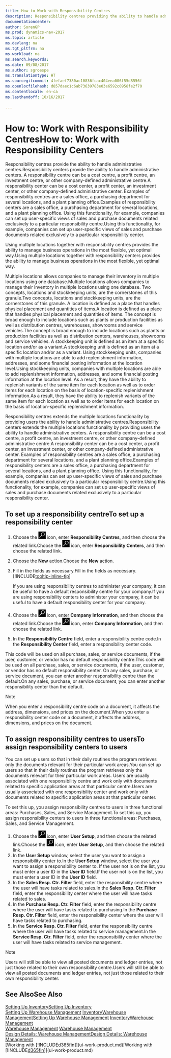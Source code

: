 ```yaml
---
title: How to Work with Responsibility Centres
description: Responsibility centres providing the ability to handle administrative centres. A responsibility centre can be a cost centre, a profit centre, an investment centre, or other company-defined administrative centre.
documentationcenter: 
author: SorenGP
ms.prod: dynamics-nav-2017
ms.topic: article
ms.devlang: na
ms.tgt_pltfrm: na
ms.workload: na
ms.search.keywords: 
ms.date: 09/08/2017
ms.author: sgroespe
ms.translationtype: HT
ms.sourcegitcommit: 4fefaef7380ac10836fcac404eea006f55d8556f
ms.openlocfilehash: d857daec1c6ab73639783e03e6592c0958fe2f70
ms.contentlocale: en-ca
ms.lasthandoff: 10/16/2017

---
```

# <a name="how-to-work-with-responsibility-centers"></a><span data-ttu-id="f8950-104">How to: Work with Responsibility Centres</span><span class="sxs-lookup"><span data-stu-id="f8950-104">How to: Work with Responsibility Centers</span></span>
<span data-ttu-id="f8950-105">Responsibility centres provide the ability to handle administrative centres.</span><span class="sxs-lookup"><span data-stu-id="f8950-105">Responsibility centers provide the ability to handle administrative centers.</span></span> <span data-ttu-id="f8950-106">A responsibility centre can be a cost centre, a profit centre, an investment centre, or other company-defined administrative centre.</span><span class="sxs-lookup"><span data-stu-id="f8950-106">A responsibility center can be a cost center, a profit center, an investment center, or other company-defined administrative center.</span></span> <span data-ttu-id="f8950-107">Examples of responsibility centres are a sales office, a purchasing department for several locations, and a plant planning office.</span><span class="sxs-lookup"><span data-stu-id="f8950-107">Examples of responsibility centers are a sales office, a purchasing department for several locations, and a plant planning office.</span></span> <span data-ttu-id="f8950-108">Using this functionality, for example, companies can set up user-specific views of sales and purchase documents related exclusively to a particular responsibility centre.</span><span class="sxs-lookup"><span data-stu-id="f8950-108">Using this functionality, for example, companies can set up user-specific views of sales and purchase documents related exclusively to a particular responsibility center.</span></span>  

<span data-ttu-id="f8950-109">Using multiple locations together with responsibility centres provides the ability to manage business operations in the most flexible, yet optimal way.</span><span class="sxs-lookup"><span data-stu-id="f8950-109">Using multiple locations together with responsibility centers provides the ability to manage business operations in the most flexible, yet optimal way.</span></span>

<span data-ttu-id="f8950-110">Multiple locations allows companies to manage their inventory in multiple locations using one database.</span><span class="sxs-lookup"><span data-stu-id="f8950-110">Multiple locations allows companies to manage their inventory in multiple locations using one database.</span></span> <span data-ttu-id="f8950-111">Two concepts, locations and stockkeeping units, are the cornerstones of this granule.</span><span class="sxs-lookup"><span data-stu-id="f8950-111">Two concepts, locations and stockkeeping units, are the cornerstones of this granule.</span></span> <span data-ttu-id="f8950-112">A location is defined as a place that handles physical placement and quantities of items.</span><span class="sxs-lookup"><span data-stu-id="f8950-112">A location is defined as a place that handles physical placement and quantities of items.</span></span> <span data-ttu-id="f8950-113">The concept is broad enough to include locations such as plants or production facilities as well as distribution centres, warehouses, showrooms and service vehicles.</span><span class="sxs-lookup"><span data-stu-id="f8950-113">The concept is broad enough to include locations such as plants or production facilities as well as distribution centers, warehouses, showrooms and service vehicles.</span></span> <span data-ttu-id="f8950-114">A stockkeeping unit is defined as an item at a specific location and/or as a variant.</span><span class="sxs-lookup"><span data-stu-id="f8950-114">A stockkeeping unit is defined as an item at a specific location and/or as a variant.</span></span> <span data-ttu-id="f8950-115">Using stockkeeping units, companies with multiple locations are able to add replenishment information, addresses, and some financial posting information at the location level.</span><span class="sxs-lookup"><span data-stu-id="f8950-115">Using stockkeeping units, companies with multiple locations are able to add replenishment information, addresses, and some financial posting information at the location level.</span></span> <span data-ttu-id="f8950-116">As a result, they have the ability to replenish variants of the same item for each location as well as to order items for each location on the basis of location-specific replenishment information.</span><span class="sxs-lookup"><span data-stu-id="f8950-116">As a result, they have the ability to replenish variants of the same item for each location as well as to order items for each location on the basis of location-specific replenishment information.</span></span>  

<span data-ttu-id="f8950-117">Responsibility centres extends the multiple locations functionality by providing users the ability to handle administrative centres.</span><span class="sxs-lookup"><span data-stu-id="f8950-117">Responsibility centers extends the multiple locations functionality by providing users the ability to handle administrative centers.</span></span> <span data-ttu-id="f8950-118">A responsibility centre can be a cost centre, a profit centre, an investment centre, or other company-defined administrative centre.</span><span class="sxs-lookup"><span data-stu-id="f8950-118">A responsibility center can be a cost center, a profit center, an investment center, or other company-defined administrative center.</span></span> <span data-ttu-id="f8950-119">Examples of responsibility centres are a sales office, a purchasing department for several locations, and a plant planning office.</span><span class="sxs-lookup"><span data-stu-id="f8950-119">Examples of responsibility centers are a sales office, a purchasing department for several locations, and a plant planning office.</span></span> <span data-ttu-id="f8950-120">Using this functionality, for example, companies can set up user-specific views of sales and purchase documents related exclusively to a particular responsibility centre.</span><span class="sxs-lookup"><span data-stu-id="f8950-120">Using this functionality, for example, companies can set up user-specific views of sales and purchase documents related exclusively to a particular responsibility center.</span></span>

## <a name="to-set-up-a-responsibility-center"></a><span data-ttu-id="f8950-121">To set up a responsibility centre</span><span class="sxs-lookup"><span data-stu-id="f8950-121">To set up a responsibility center</span></span>  
1.  <span data-ttu-id="f8950-122">Choose the ![Search for Page or Report](media/ui-search/search_small.png "Search for Page or Report icon") icon, enter **Responsibility Centres**, and then choose the related link.</span><span class="sxs-lookup"><span data-stu-id="f8950-122">Choose the ![Search for Page or Report](media/ui-search/search_small.png "Search for Page or Report icon") icon, enter **Responsibility Centers**, and then choose the related link.</span></span>  
2.  <span data-ttu-id="f8950-123">Choose the **New** action.</span><span class="sxs-lookup"><span data-stu-id="f8950-123">Choose the **New** action.</span></span>  
3.  <span data-ttu-id="f8950-124">Fill in the fields as necessary.</span><span class="sxs-lookup"><span data-stu-id="f8950-124">Fill in the fields as necessary.</span></span> [!INCLUDE[tooltip-inline-tip](includes/tooltip-inline-tip_md.md)]  

    <span data-ttu-id="f8950-125">If you are using responsibility centres to administer your company, it can be useful to have a default responsibility centre for your company.</span><span class="sxs-lookup"><span data-stu-id="f8950-125">If you are using responsibility centers to administer your company, it can be useful to have a default responsibility center for your company.</span></span>
4. <span data-ttu-id="f8950-126">Choose the ![Search for Page or Report](media/ui-search/search_small.png "Search for Page or Report icon") icon, enter **Company Information**, and then choose the related link.</span><span class="sxs-lookup"><span data-stu-id="f8950-126">Choose the ![Search for Page or Report](media/ui-search/search_small.png "Search for Page or Report icon") icon, enter **Company Information**, and then choose the related link.</span></span>
5. <span data-ttu-id="f8950-127">In the **Responsibility Centre** field, enter a responsibility centre code.</span><span class="sxs-lookup"><span data-stu-id="f8950-127">In the **Responsibility Center** field, enter a responsibility center code.</span></span>

<span data-ttu-id="f8950-128">This code will be used on all purchase, sales, or service documents, if the user, customer, or vendor has no default responsibility centre.</span><span class="sxs-lookup"><span data-stu-id="f8950-128">This code will be used on all purchase, sales, or service documents, if the user, customer, or vendor has no default responsibility center.</span></span> <span data-ttu-id="f8950-129">On any sales, purchase, or service document, you can enter another responsibility centre than the default.</span><span class="sxs-lookup"><span data-stu-id="f8950-129">On any sales, purchase, or service document, you can enter another responsibility center than the default.</span></span>

> [!NOTE]  
>  <span data-ttu-id="f8950-130">When you enter a responsibility centre code on a document, it affects the address, dimensions, and prices on the document.</span><span class="sxs-lookup"><span data-stu-id="f8950-130">When you enter a responsibility center code on a document, it affects the address, dimensions, and prices on the document.</span></span>  

## <a name="to-assign-responsibility-centers-to-users"></a><span data-ttu-id="f8950-131">To assign responsibility centres to users</span><span class="sxs-lookup"><span data-stu-id="f8950-131">To assign responsibility centers to users</span></span>  
<span data-ttu-id="f8950-132">You can set up users so that in their daily routines the program retrieves only the documents relevant for their particular work areas.</span><span class="sxs-lookup"><span data-stu-id="f8950-132">You can set up users so that in their daily routines the program retrieves only the documents relevant for their particular work areas.</span></span> <span data-ttu-id="f8950-133">Users are usually associated with one responsibility centre and work only with documents related to specific application areas at that particular centre.</span><span class="sxs-lookup"><span data-stu-id="f8950-133">Users are usually associated with one responsibility center and work only with documents related to specific application areas at that particular center.</span></span>  

<span data-ttu-id="f8950-134">To set this up, you assign responsibility centres to users in three functional areas: Purchases, Sales, and Service Management.</span><span class="sxs-lookup"><span data-stu-id="f8950-134">To set this up, you assign responsibility centers to users in three functional areas: Purchases, Sales, and Service Management.</span></span>  

1.  <span data-ttu-id="f8950-135">Choose the ![Search for Page or Report](media/ui-search/search_small.png "Search for Page or Report icon") icon, enter **User Setup**, and then choose the related link.</span><span class="sxs-lookup"><span data-stu-id="f8950-135">Choose the ![Search for Page or Report](media/ui-search/search_small.png "Search for Page or Report icon") icon, enter **User Setup**, and then choose the related link.</span></span>  
2.  <span data-ttu-id="f8950-136">In the **User Setup** window, select the user you want to assign a responsibility center to.</span><span class="sxs-lookup"><span data-stu-id="f8950-136">In the **User Setup** window, select the user you want to assign a responsibility center to.</span></span> <span data-ttu-id="f8950-137">If the user not is on the list, you must enter a user ID in the **User ID** field.</span><span class="sxs-lookup"><span data-stu-id="f8950-137">If the user not is on the list, you must enter a user ID in the **User ID** field.</span></span>  
3.  <span data-ttu-id="f8950-138">In the **Sales Resp. Ctr. Filter** field, enter the responsibility centre where the user will have tasks related to sales.</span><span class="sxs-lookup"><span data-stu-id="f8950-138">In the **Sales Resp. Ctr. Filter** field, enter the responsibility center where the user will have tasks related to sales.</span></span>  
4.  <span data-ttu-id="f8950-139">In the **Purchase Resp. Ctr. Filter** field, enter the responsibility centre where the user will have tasks related to purchasing.</span><span class="sxs-lookup"><span data-stu-id="f8950-139">In the **Purchase Resp. Ctr. Filter** field, enter the responsibility center where the user will have tasks related to purchasing.</span></span>  
5.  <span data-ttu-id="f8950-140">In the **Service Resp. Ctr. Filter** field, enter the responsibility centre where the user will have tasks related to service management.</span><span class="sxs-lookup"><span data-stu-id="f8950-140">In the **Service Resp. Ctr. Filter** field, enter the responsibility center where the user will have tasks related to service management.</span></span>  

> [!NOTE]  
>  <span data-ttu-id="f8950-141">Users will still be able to view all posted documents and ledger entries, not just those related to their own responsibility centre.</span><span class="sxs-lookup"><span data-stu-id="f8950-141">Users will still be able to view all posted documents and ledger entries, not just those related to their own responsibility center.</span></span>

## <a name="see-also"></a><span data-ttu-id="f8950-142">See Also</span><span class="sxs-lookup"><span data-stu-id="f8950-142">See Also</span></span>  
[<span data-ttu-id="f8950-143">Setting Up Inventory</span><span class="sxs-lookup"><span data-stu-id="f8950-143">Setting Up Inventory</span></span>](inventory-setup-inventory.md)  
<span data-ttu-id="f8950-144">[Setting Up Warehouse Management](warehouse-setup-warehouse.md)
[Inventory](inventory-manage-inventory.md)[Warehouse Management](warehouse-manage-warehouse.md)</span><span class="sxs-lookup"><span data-stu-id="f8950-144">[Setting Up Warehouse Management](warehouse-setup-warehouse.md)
[Inventory](inventory-manage-inventory.md)[Warehouse Management](warehouse-manage-warehouse.md)</span></span>  
<span data-ttu-id="f8950-145">[Warehouse Management](warehouse-manage-warehouse.md)  </span><span class="sxs-lookup"><span data-stu-id="f8950-145">[Warehouse Management](warehouse-manage-warehouse.md)  </span></span>  
[<span data-ttu-id="f8950-146">Design Details: Warehouse Management</span><span class="sxs-lookup"><span data-stu-id="f8950-146">Design Details: Warehouse Management</span></span>](design-details-warehouse-management.md)  
<span data-ttu-id="f8950-147">[Working with [!INCLUDE[d365fin](includes/d365fin_md.md)]](ui-work-product.md)</span><span class="sxs-lookup"><span data-stu-id="f8950-147">[Working with [!INCLUDE[d365fin](includes/d365fin_md.md)]](ui-work-product.md)</span></span>

